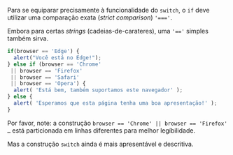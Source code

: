 Para se equiparar precisamente à funcionalidade do `switch`, o `if` deve utilizar uma comparação exata (*strict comparison*) `'==='`.

Embora para certas *strings* (cadeias-de-carateres), uma `'=='` simples também sirva.

```js no-beautify
if(browser == 'Edge') {
  alert("Você está no Edge!");
} else if (browser == 'Chrome'
 || browser == 'Firefox'
 || browser == 'Safari'
 || browser == 'Opera') {
  alert( 'Está bem, também suportamos este navegador' );
} else {
  alert( 'Esperamos que esta página tenha uma boa apresentação!' );
}
```

Por favor, note: a construção `browser == 'Chrome' || browser == 'Firefox' …` está particionada em linhas diferentes para melhor legíbilidade.

Mas a construção `switch` ainda é mais apresentável e descritiva.
